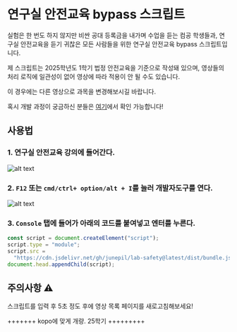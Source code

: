 # 연구실 안전교육 bypass 스크립트

실험은 한 번도 하지 않지만 비싼 공대 등록금을 내가며 수업을 듣는 컴공 학생들과, 연구실 안전교육을 듣기 귀찮은 모든 사람들을 위한 연구실 안전교육 bypass 스크립트입니다.

제 스크립트는 2025학년도 1학기 법정 안전교육을 기준으로 작성돼 있으며, 영상들의 처리 로직에 일관성이 없어 영상에 따라 적용이 안 될 수도 있습니다.

이 경우에는 다른 영상으로 과목을 변경해보시길 바랍니다.

혹시 개발 과정이 궁금하신 분들은 [여기](https://velog.io/@pil0009/연구실-안전교육-스킵하기)에서 확인 가능합니다!

## 사용법

### 1. 연구실 안전교육 강의에 들어간다.

![alt text](asset/image-1.png)

### 2. `F12` 또는 `cmd/ctrl+ option/alt + I`를 눌러 개발자도구를 연다.

![alt text](asset/image-2.png)

### 3. `Console` 탭에 들어가 아래의 코드를 붙여넣고 엔터를 누른다.

```js
const script = document.createElement("script");
script.type = "module";
script.src =
  "https://cdn.jsdelivr.net/gh/junepil/lab-safety@latest/dist/bundle.js";
document.head.appendChild(script);
```

## 주의사항 ⚠️

스크립트를 입력 후 5초 정도 후에 영상 목록 페이지를 새로고침해보세요!









+++++++  kopo에 맞게 개량. 25학기 +++++++++
